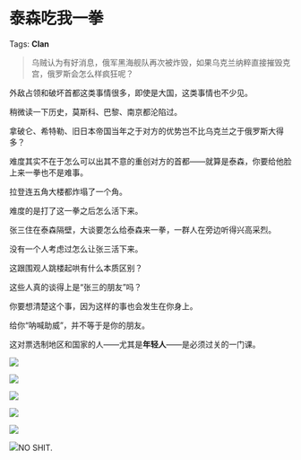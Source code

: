 # 泰森吃我一拳

Tags: **Clan**

> 乌贼认为有好消息，俄军黑海舰队再次被炸毁，如果乌克兰纳粹直接摧毁克宫，俄罗斯会怎么样疯狂呢？



外敌占领和破坏首都这类事情很多，即使是大国，这类事情也不少见。

稍微读一下历史，莫斯科、巴黎、南京都沦陷过。

拿破仑、希特勒、旧日本帝国当年之于对方的优势岂不比乌克兰之于俄罗斯大得多？

难度其实不在于怎么可以出其不意的重创对方的首都——就算是泰森，你要给他脸上来一拳也不是难事。

拉登连五角大楼都炸塌了一个角。

难度的是打了这一拳之后怎么活下来。

张三住在泰森隔壁，大谈要怎么给泰森来一拳，一群人在旁边听得兴高采烈。

没有一个人考虑过怎么让张三活下来。

这跟围观人跳楼起哄有什么本质区别？

  


这些人真的谈得上是“张三的朋友”吗？

  


你要想清楚这个事，因为这样的事也会发生在你身上。

给你“呐喊助威”，并不等于是你的朋友。

这对票选制地区和国家的人——尤其是**年轻人**——是必须过关的一门课。

![](https://picx1.zhimg.com/50/v2-2c1e4438661964a7b99eb92296670040_720w.jpg?source=1940ef5c)  


![](https://picx1.zhimg.com/50/v2-15bb6bc2eea0612294c2c69f13a5bd8b_720w.jpg?source=1940ef5c)  


![](https://picx1.zhimg.com/50/v2-b6717cedbe4b00bdcb72d4952f032fe9_720w.jpg?source=1940ef5c)  


![](https://pica.zhimg.com/50/v2-b6fdf29222b599591c413f459ee939a4_720w.jpg?source=1940ef5c)  


![](https://picx1.zhimg.com/50/v2-a6987c551153e39311fe71ff70db4781_720w.jpg?source=1940ef5c)  


![](https://pic1.zhimg.com/50/v2-736509a9bca6bad8b7507d34690a545a_720w.jpg?source=1940ef5c)NO SHIT.



